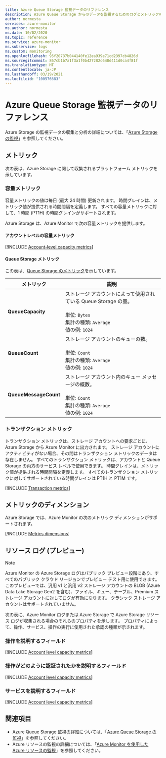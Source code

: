 ```yaml
---
title: Azure Queue Storage 監視データのリファレンス
description: Azure Queue Storage からのデータを監視するためのログとメトリックのリファレンス。
author: normesta
services: azure-monitor
ms.author: normesta
ms.date: 10/02/2020
ms.topic: reference
ms.service: azure-monitor
ms.subservice: logs
ms.custom: monitoring
ms.openlocfilehash: 95f20737b044140fe12ea939e71cd2397cb4826d
ms.sourcegitcommit: 867cb1b7a1f3a1f0b427282c648d411d0ca4f81f
ms.translationtype: HT
ms.contentlocale: ja-JP
ms.lasthandoff: 03/19/2021
ms.locfileid: "100576683"
---
```

# <a name="azure-queue-storage-monitoring-data-reference"></a>Azure Queue Storage 監視データのリファレンス

Azure Storage の監視データの収集と分析の詳細については、「[Azure Storage の監視](monitor-queue-storage.md)」を参照してください。

## <a name="metrics"></a>メトリック

次の表は、Azure Storage に関して収集されるプラットフォーム メトリックを示しています。

### <a name="capacity-metrics"></a>容量メトリック

容量メトリックの値は毎日 (最大 24 時間) 更新されます。 時間グレインは、メトリック値が提供される時間間隔を定義します。 すべての容量メトリックに対して、1 時間 (PT1H) の時間グレインがサポートされます。

Azure Storage は、Azure Monitor で次の容量メトリックを提供します。

#### <a name="account-level-capacity-metrics"></a>アカウントレベルの容量メトリック

[!INCLUDE [Account-level capacity metrics](../../../includes/azure-storage-account-capacity-metrics.md)]

#### <a name="queue-storage-metrics"></a>Queue Storage メトリック

この表は、[Queue Storage のメトリック](../../azure-monitor/essentials/metrics-supported.md#microsoftstoragestorageaccountsqueueservices)を示しています。

| メトリック | 説明 |
| ------------------- | ----------------- |
| **QueueCapacity** | ストレージ アカウントによって使用されている Queue Storage の量。 <br><br> 単位: `Bytes` <br> 集計の種類: `Average` <br> 値の例: `1024` |
| **QueueCount** | ストレージ アカウントのキューの数。 <br><br> 単位: `Count` <br> 集計の種類: `Average` <br> 値の例: `1024` |
| **QueueMessageCount** | ストレージ アカウント内のキュー メッセージの概数。 <br><br> 単位: `Count` <br> 集計の種類: `Average` <br> 値の例: `1024` |

### <a name="transaction-metrics"></a>トランザクション メトリック

トランザクション メトリックは、ストレージ アカウントへの要求ごとに、Azure Storage から Azure Monitor に出力されます。 ストレージ アカウントにアクティビティがない場合、その間はトランザクション メトリックのデータは存在しません。 すべてのトランザクション メトリックは、アカウントと Queue Storage の両方のサービス レベルで使用できます。 時間グレインは、メトリック値が提供される時間間隔を定義します。 すべてのトランザクション メトリックに対してサポートされている時間グレインは PT1H と PT1M です。

[!INCLUDE [Transaction metrics](../../../includes/azure-storage-account-transaction-metrics.md)]

<a id="metrics-dimensions"></a>

## <a name="metrics-dimensions"></a>メトリックのディメンション

Azure Storage では、Azure Monitor の次のメトリック ディメンションがサポートされます。

[!INCLUDE [Metrics dimensions](../../../includes/azure-storage-account-metrics-dimensions.md)]

## <a name="resource-logs-preview"></a>リソース ログ (プレビュー)

> [!NOTE]
> Azure Monitor の Azure Storage ログはパブリック プレビュー段階にあり、すべてのパブリック クラウド リージョンでプレビュー テスト用に使用できます。 このプレビューでは、汎用 v1 と汎用 v2 ストレージ アカウントの BLOB (Azure Data Lake Storage Gen2 を含む)、ファイル、キュー、テーブル、Premium ストレージ アカウントに対してログが有効になります。 クラシック ストレージ アカウントはサポートされていません。

次の表に、Azure Monitor ログまたは Azure Storage で Azure Storage リソース ログが収集される場合のそれらのプロパティを示します。 プロパティによって、操作、サービス、操作の実行に使用された承認の種類が示されます。

### <a name="fields-that-describe-the-operation"></a>操作を説明するフィールド

[!INCLUDE [Account level capacity metrics](../../../includes/azure-storage-logs-properties-operation.md)]

### <a name="fields-that-describe-how-the-operation-was-authenticated"></a>操作がどのように認証されたかを説明するフィールド

[!INCLUDE [Account level capacity metrics](../../../includes/azure-storage-logs-properties-authentication.md)]

### <a name="fields-that-describe-the-service"></a>サービスを説明するフィールド

[!INCLUDE [Account level capacity metrics](../../../includes/azure-storage-logs-properties-service.md)]

## <a name="see-also"></a>関連項目

- Azure Queue Storage 監視の詳細については、「[Azure Queue Storage の監視](monitor-queue-storage.md)」を参照してください。
- Azure リソースの監視の詳細については、「[Azure Monitor を使用した Azure リソースの監視](../../azure-monitor/essentials/monitor-azure-resource.md)」を参照してください。
